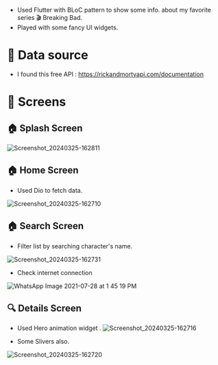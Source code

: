
- Used Flutter with BLoC pattern to show some info. about my favorite series :clapper: Breaking Bad. 
- Played with some fancy UI widgets.





# :pushpin: Data source




- I found this free API : https://rickandmortyapi.com/documentation





# :iphone: Screens

 ## :house: Splash  Screen
 ![Screenshot_20240325-162811](https://github.com/kareemabdeen/RickAndMorty/assets/118139061/36d71c12-04d8-4a9a-96fd-8601fd510245)

 
 ## :house: Home Screen

- Used Dio to fetch data.

![Screenshot_20240325-162710](https://github.com/kareemabdeen/RickAndMorty/assets/118139061/cc0efa6b-c454-4f04-81f3-852cddd33d5b)

 ## :house: Search  Screen
- Filter list by searching character's name.


![Screenshot_20240325-162731](https://github.com/kareemabdeen/RickAndMorty/assets/118139061/06bf3213-f31d-429c-9db9-3b77517b4859)



- Check internet connection

![WhatsApp Image 2021-07-28 at 1 45 19 PM](https://user-images.githubusercontent.com/38296077/127317109-839c6d62-1227-4850-8615-a12809449d1f.jpeg)



## :mag: Details Screen

- Used Hero animation widget .
![Screenshot_20240325-162716](https://github.com/kareemabdeen/RickAndMorty/assets/118139061/806cd966-079a-4ab8-8b72-b96ebe14d730)



- Some Slivers also.

![Screenshot_20240325-162720](https://github.com/kareemabdeen/RickAndMorty/assets/118139061/c7db2e38-33fd-4f11-9c05-38e0520445ce)

